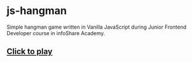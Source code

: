 # js-hangman

Simple hangman game written in Vanilla JavaScript during Junior Frontend Developer course in infoShare Academy.

## [Click to play](https://hangman-drozd.web.app/)
